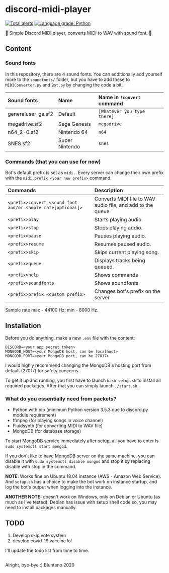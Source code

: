 # discord-midi-player
[![Total alerts](https://img.shields.io/lgtm/alerts/g/bluntano/discord-midi-player.svg?logo=lgtm&logoWidth=18)](https://lgtm.com/projects/g/bluntano/discord-midi-player/alerts/) [![Language grade: Python](https://img.shields.io/lgtm/grade/python/g/bluntano/discord-midi-player.svg?logo=lgtm&logoWidth=18)](https://lgtm.com/projects/g/bluntano/discord-midi-player/context:python)

 🎵 Simple Discord MIDI player, converts MIDI to WAV with sound font. 🎵

## Content

### Sound fonts

In this repository, there are 4 sound fonts. You can additionally add yourself more to the `soundfonts/` folder, but you have to add these to `MIDIConverter.py` and `Bot.py` by changing the code a bit.

| Sound fonts         | Name            | Name in `!convert` command |
| :------------------ | :-------------- | :------------------------- |
| generaluser_gs.sf2  | Default         | `[Whatever you type there]`|
| megadrive.sf2       | Sega Genesis    | `megadrive`                |
| n64_2-0.sf2         | Nintendo 64     | `n64`                      |
| SNES.sf2            | Super Nintendo  | `snes`                     |

### Commands (that you can use for now)

Bot's default prefix is set as `midi.`. Every server can change their own prefix with the `midi.prefix <your new prefix>` command.

| Commands                                                        | Description                           |
| :-------------------------------------------------------------- | :------------------------------------ |
| `<prefix>convert <sound font and/or sample rate[optional]>`     | Converts MIDI file to WAV audio file, and add to the queue |
| `<prefix>play`                                                  | Starts playing audio.                 |
| `<prefix>stop`                                                  | Stops playing audio.                  |
| `<prefix>pause`                                                 | Pauses playing audio.                 |
| `<prefix>resume`                                                | Resumes paused audio.                 |
| `<prefix>skip`                                                  | Skips current playing song.           |
| `<prefix>queue`                                                 | Displays tracks being queued.         |
| `<prefix>help`                                                  | Shows commands                        |
| `<prefix>soundfonts`                                            | Shows soundfonts                      |
| `<prefix>prefix <custom prefix>`                                | Changes bot's prefix on the server    |

Sample rate max - 44100 Hz; min - 8000 Hz.

## Installation

Before you do anything, make a new `.env` file with the content:
```
DISCORD=<your app secret token>
MONGODB_HOST=<your MongoDB host, can be localhost>
MONGODB_PORT=<your MongoDB port, can be 27017>
```

I would highly recommend changing the MongoDB's hosting port from default (27017) for safety concerns.

To get it up and running, you first have to launch `bash setup.sh` to install all required packages. After that you can simply launch `./start.sh`.

### What do you essentially need from packets?

- Python with pip (minimum Python version 3.5.3 due to discord.py module requirement)
- ffmpeg (for playing songs in voice channel)
- Fluidsynth (for converting MIDI to WAV file)
- MongoDB (for database storage)

To start MongoDB service immediately after setup, all you have to enter is `sudo systemctl start mongod`.

If you don't like to have MongoDB server on the same machine, you can disable it with `sudo systemctl disable mongod` and stop it by replacing disable with stop in the command.

**NOTE**: Works fine on Ubuntu 18.04 instance (AWS - Amazon Web Service). And `setup.sh` has a choice to make the bot work on instance startup, and log the bot's output when logging into the instance.

**ANOTHER NOTE:** doesn't work on Windows, only on Debian or Ubuntu (as much as I've tested). Debian has issue with setup shell code so, you may need to install packages manually.

## TODO

1. Develop skip vote system
2. develop covid-19 vaccine lol

I'll update the todo list from time to time.

## 

Alright, bye-bye :) Bluntano 2020
